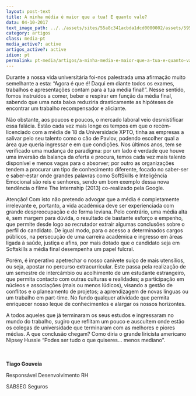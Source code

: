 ```yaml
---
layout: post-text
title: A minha média é maior que a tua! E quanto vale?
data: 04-10-2017
text_image_path: ../../assets/sites/55a8c341acbda1dcd0000002/assets/59550798acbda16b49010bf1/_19.jpg
category: artigos
class: media-pt
media_active?: active
artigos_active?: active
idiom: pt
permalink: pt-media/artigos/a-minha-media-e-maior-que-a-tua-e-quanto-vale
---  
```


Durante a nossa vida universitária foi-nos palestrada uma afirmação muito semelhante a esta: “Agora é que é! Daqui em diante todos os exames, trabalhos e apresentações contam para a tua média final!”. Nesse sentido, fomos instruídos a comer, beber e respirar em função da média final, sabendo que uma nota baixa reduziria drasticamente as hipóteses de encontrar um trabalho recompensador e aliciante.

Não obstante, aos poucos e poucos, o mercado laboral veio desmistificar essa falácia. Estão cada vez mais longe os tempos em que o recém-licenciado com a média de 18 da Universidade XPTO, tinha as empresas a salivar pelo seu talento como o cão de Pavlov, podendo escolher qual a área que queria ingressar e em que condições. Nos últimos anos, tem se verificado uma mudança de paradigma: por um lado é verdade que houve uma inversão da balança da oferta e procura, temos cada vez mais talento disponível e menos vagas para o absorver; por outro as organizações tendem a procurar um tipo de conhecimento diferente, focado no saber-ser e saber-estar onde grandes palavras como SoftSkills e Inteligência Emocional são reis e senhores, sendo um bom exemplo dessa nova tendência o filme The Internship (2013) co-realizado pela Google.

Atenção! Com isto não pretendo advogar que a média é completamente irrelevante e, portanto, a vida académica deve ser experienciada com grande despreocupação e de forma leviana. Pelo contrário, uma média alta é, sem margem para dúvida, o resultado de bastante esforço e empenho, que permite desde logo ao recrutador extrair algumas conclusões sobre o perfil do candidato. De igual modo, para o acesso a determinados cargos públicos, na persecução de uma carreira académica e ingresso em áreas ligada à saúde, justiça e afins, por mais dotado que o candidato seja em Softskills a média final desempenha um papel fulcral.

Porém, é imperativo apetrechar o nosso canivete suíço de mais utensílios, ou seja, apostar no percurso extracurricular. Este passa pela realização de um semestre de intercâmbio ou acolhimento de um estudante estrangeiro, que permita contacto com outras culturas e realidades; a participação em núcleos e associações (mais ou menos lúdicos), visando a gestão de conflitos e o planeamento de projetos; a aprendizagem de novas línguas ou um trabalho em part-time. No fundo qualquer atividade que permita enriquecer nosso leque de conhecimentos e alargar os nossos horizontes.

A todos aqueles que já terminaram os seus estudos e ingressaram no mundo do trabalho, sugiro que reflitam um pouco e auscultem onde estão os colegas de universidade que terminaram com as melhores e piores médias. A que conclusão chegam? Como diria o grande liricista americano Nipsey Hussle “Podes ser tudo o que quiseres… menos mediano”.
<br><br><br>
 

**Tiago Gouveia**

Responsável Desenvolvimento RH

SABSEG Seguros